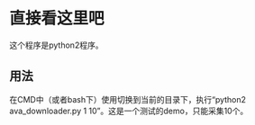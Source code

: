 # 直接看这里吧

这个程序是python2程序。

## 用法

在CMD中（或者bash下）使用切换到当前的目录下，执行“python2 ava_downloader.py 1 10”。这是一个测试的demo，只能采集10个。
